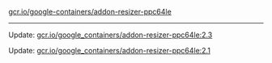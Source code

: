 [gcr.io/google-containers/addon-resizer-ppc64le](https://hub.docker.com/r/cruse/addon-resizer-ppc64le/tags/) 

----
Update: [gcr.io/google_containers/addon-resizer-ppc64le:2.3](https://hub.docker.com/r/cruse/addon-resizer-ppc64le/tags/)

Update: [gcr.io/google_containers/addon-resizer-ppc64le:2.1](https://hub.docker.com/r/cruse/addon-resizer-ppc64le/tags/)

